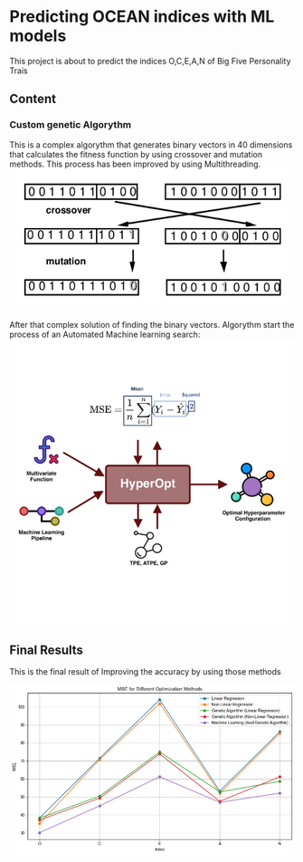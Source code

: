 # Predicting OCEAN indices with ML models

This project is about to predict the indices O,C,E,A,N of Big Five Personality Trais 

## Content
### Custom genetic Algorythm
This is a complex algorythm that generates binary vectors in 40 dimensions that calculates the fitness function by using crossover and mutation methods. This process has been improved by using Multithreading.
![Image](https://raw.githubusercontent.com/MariosChartsias/IndecesPrediction/main/genetic-algorithm.png)

After that complex solution of finding the binary vectors. Algorythm start the process of an Automated Machine learning search:
![Image](https://raw.githubusercontent.com/MariosChartsias/IndecesPrediction/main/ML_model.png)

## Final Results
This is the final result of Improving the accuracy by using those methods

![Image](https://raw.githubusercontent.com/MariosChartsias/IndecesPrediction/main/final_results.png)


